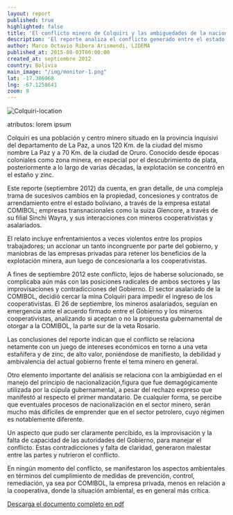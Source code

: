 ```yaml
---
layout: report
published: true
highlighted: false
title: 'El conflicto minero de Colquiri y las ambiguedades de la nacionalización - Síntesis'
description: 'El reporte analiza el conflicto generado entre el estado boliviano, empresas privadas, mineros asalariados y mineros cooperativistas a raiz de la intención de nacionalizar la explotación minera del  estaño y zinc en la mina Colquiri.'
author: Marco Octavio Ribera Arismendi, LIDEMA
published_at: 2015-08-03T00:00:00
created_at: septiembre 2012
country: Bolivia
main_image: "/img/monitor-1.png"
lat: -17.386968
lng: -67.1258641
zoom: 8
---
```

<div class="pull-left">
  <div class="img-content">
    <img alt="Colquiri-location" class="img-responsive" src="http://i.imgur.com/TPG5R16.png">
    <p>atributos: lorem ipsum</p>
  </div>
</div>
Colquiri es una población y centro minero situado en la provincia Inquisivi del departamento de La Paz, a unos 120 Km. de la ciudad del mismo nombre La Paz y a 70 Km. de la ciudad de Oruro. Conocido desde épocas coloniales como zona minera, en especial por el descubrimiento de plata, posteriormente a lo largo de varias décadas, la explotación se concentró en el estaño y zinc.

Este reporte (septiembre 2012) da cuenta, en gran detalle, de una compleja trama de sucesivos cambios en la propiedad, concesiones y contratos de arrendamiento entre el estado boliviano, a través de la empresa estatal COMIBOL; empresas transnacionales como la suiza Glencore, a través de su filial Sinchi Wayra, y sus interacciones con mineros cooperativistas y asalariados.

El relato incluye enfrentamientos a veces violentos entre los propios trabajadores; un accionar un tanto incongruente por parte del gobierno, y maniobras de las empresas privadas para retener los beneficios de la explotación minera, aun luego de concesionarla a los cooperativistas.

A fines de septiembre 2012 este conflicto, lejos de haberse solucionado, se complicaba aún más con las posiciones radicales de ambos sectores y las improvisaciones y contradicciones del Gobierno. El sector asalariado de la COMIBOL, decidió cercar la mina Colquiri para impedir el ingreso de los cooperativistas. El 26 de septiembre, los mineros asalariados, seguían en emergencia ante el acuerdo firmado entre el Gobierno y los mineros cooperativistas, analizando si aceptan o no la propuesta gubernamental de otorgar a la COMIBOL, la parte sur de la veta Rosario.

Las conclusiones del reporte indican que el conflicto se relaciona netamente con un juego de intereses económicos en torno a una veta estañífera y de zinc, de alto valor, poniéndose de manifiesto, la debilidad y ambivalencia del actual gobierno frente el tema minero en general.

Otro elemento importante del análisis se relaciona con la ambigüedad en el manejo del principio de nacionalización,figura que fue demagógicamente utilizada por la cúpula gubernamental, a pesar del rechazo expreso que manifestó al respecto el primer mandatario. De cualquier forma, se percibe que eventuales procesos de nacionalización en el sector minero, serán mucho más difíciles de emprender que en el sector petrolero, cuyo régimen es notablemente diferente.

Un aspecto que pudo ser claramente percibido, es la improvisación y la falta de capacidad de las autoridades del Gobierno, para manejar el conflicto. Estas contradicciones y falta de claridad, generaron malestar entre las partes y nutrieron el conflicto.

En ningún momento del conflicto, se manifestaron los aspectos ambientales en términos del cumplimiento de medidas de prevención, control, remediación, ya sea por COMIBOL, la empresa privada, menos en relación a la cooperativa, donde la situación ambiental, es en general más crítica.

[Descarga el documento completo en pdf](http://lidema.org.bo/documentosPIMA/CONFLICTO%20Minero%20de%20%20COLQUIRI%20y%20ambiguedades%20de%20al%20nacionalizacion.pdf)
